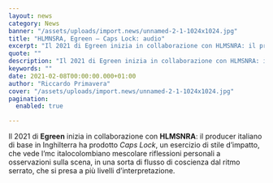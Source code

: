 ```yaml
---
layout: news
category: News
banner: "/assets/uploads/import.news/unnamed-2-1-1024x1024.jpg"
title: "HLMNSRA, Egreen – Caps Lock: audio"
excerpt: "Il 2021 di Egreen inizia in collaborazione con HLMSNRA: il producer italiano di base in Inghilterra ha prodotto Caps Lock, un esercizio di stile d’impatto, che vede l’mc italocolombiano mescolare riflessioni personali a osservazioni sulla scena, in una sorta di flusso di coscienza dal ritmo serrato, che si presa a più livelli d’interpretazione.  "
quote: ""
description: "Il 2021 di Egreen inizia in collaborazione con HLMSNRA: il producer italiano di base in Inghilterra ha prodotto Caps Lock, un esercizio di stile d’impatto, che vede l’mc italocolombiano mescolare riflessioni personali a osservazioni sulla scena, in una sorta di flusso di coscienza dal ritmo serrato, che si presa a più livelli d’interpretazione.  "
keywords: ""
date: 2021-02-08T00:00:00.000+01:00
author: "Riccardo Primavera"
cover: "/assets/uploads/import.news/unnamed-2-1-1024x1024.jpg"
pagination:
  enabled: true

---
```


Il 2021 di **Egreen** inizia in collaborazione con **HLMSNRA**: il producer italiano di base in Inghilterra ha prodotto _Caps Lock_, un esercizio di stile d’impatto, che vede l’mc italocolombiano mescolare riflessioni personali a osservazioni sulla scena, in una sorta di flusso di coscienza dal ritmo serrato, che si presa a più livelli d’interpretazione.